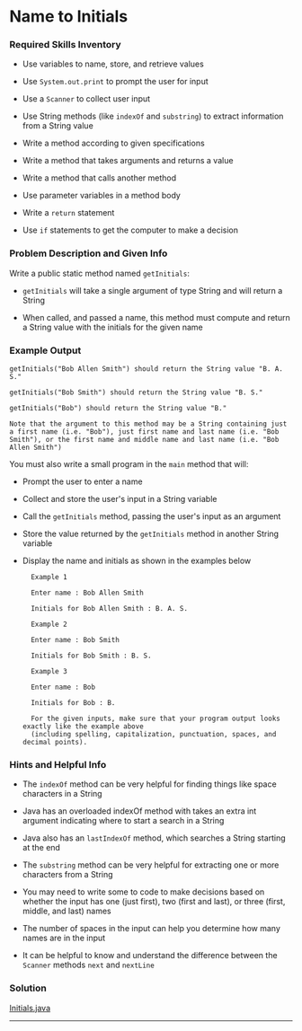 # Name to Initials

### Required Skills Inventory

* Use variables to name, store, and retrieve values

* Use `System.out.print` to prompt the user for input
* Use a `Scanner` to collect user input
* Use String methods (like `indexOf` and `substring`) to extract information from a String value
* Write a method according to given specifications
* Write a method that takes arguments and returns a value
* Write a method that calls another method
* Use parameter variables in a method body
* Write a `return` statement
* Use `if` statements to get the computer to make a decision

### Problem Description and Given Info

Write a public static method named `getInitials`:

* `getInitials` will take a single argument of type String and will return a String

* When called, and passed a name, this method must compute and return a String value with the initials for the given name

### Example Output

    getInitials("Bob Allen Smith") should return the String value "B. A. S."
    
    getInitials("Bob Smith") should return the String value "B. S."
    
    getInitials("Bob") should return the String value "B."

    Note that the argument to this method may be a String containing just a first name (i.e. "Bob"), just first name and last name (i.e. "Bob Smith"), or the first name and middle name and last name (i.e. "Bob Allen Smith")

You must also write a small program in the `main` method that will:

* Prompt the user to enter a name

* Collect and store the user's input in a String variable
* Call the `getInitials` method, passing the user's input as an argument
* Store the value returned by the `getInitials` method in another String variable
* Display the name and initials as shown in the examples below

        Example 1

        Enter name : Bob Allen Smith

        Initials for Bob Allen Smith : B. A. S.

        Example 2

        Enter name : Bob Smith

        Initials for Bob Smith : B. S.

        Example 3

        Enter name : Bob

        Initials for Bob : B.

        For the given inputs, make sure that your program output looks exactly like the example above 
        (including spelling, capitalization, punctuation, spaces, and decimal points).

### Hints and Helpful Info

* The `indexOf` method can be very helpful for finding things like space characters in a String

* Java has an overloaded indexOf method with takes an extra int argument indicating where to start a search in a String
* Java also has an `lastIndexOf` method, which searches a String starting at the end
* The `substring` method can be very helpful for extracting one or more characters from a String
* You may need to write some to code to make decisions based on whether the input has one (just first), two (first and last), or three (first, middle, and last) names
* The number of spaces in the input can help you determine how many names are in the input
* It can be helpful to know and understand the difference between the `Scanner` methods `next` and `nextLine`

### Solution 

[Initials.java](https://github.com/Mun-Min/Java_OOP/blob/main/Projects_01/Name_to_Initials/Initials.java)

---
